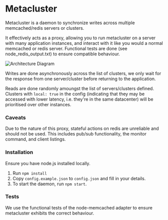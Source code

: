 # Metacluster

Metacluster is a daemon to synchronize writes across multiple memcached/redis servers or clusters.

It effectively acts as a proxy, allowing you to run metacluster on a server with many application instances, and interact with it like you would a normal memcached or redis server. Functional tests are done (see node_redis_output.txt) to ensure compatible behaviour.

![Architecture Diagram](http://i.imgur.com/W1GNnO0.png)

Writes are done asynchronously across the list of clusters, we only wait for the response from one server/cluster before returning to the application.

Reads are done randomly amoungst the list of servers/clusters defined. Clusters with `local: true` in the config (indicating that they may be accessed with lower latency, i.e. they're in the same datacenter) will be prioritised over other instances.

### Caveats

Due to the nature of this proxy, stateful actions on redis are unreliable and should not be used. This includes pub/sub functionality, the monitor command, and client listings.

### Installation

Ensure you have node.js installed locally.

 1. Run `npm install`
 2. Copy `config.example.json` to `config.json` and fill in your details.
 3. To start the daemon, run `npm start`.

### Tests

We use the functional tests of the node-memcached adapter to ensure metacluster exhibits the correct behaviour.